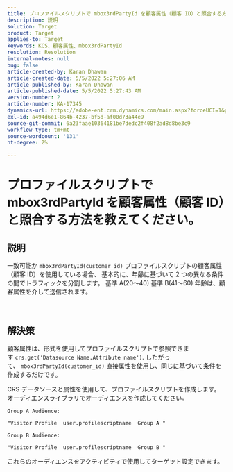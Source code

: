 ```yaml
---
title: プロファイルスクリプトで mbox3rdPartyId を顧客属性（顧客 ID）と照合する方法を教えてください。
description: 説明
solution: Target
product: Target
applies-to: Target
keywords: KCS、顧客属性、mbox3rdPartyId
resolution: Resolution
internal-notes: null
bug: false
article-created-by: Karan Dhawan
article-created-date: 5/5/2022 5:27:06 AM
article-published-by: Karan Dhawan
article-published-date: 5/5/2022 5:27:43 AM
version-number: 2
article-number: KA-17345
dynamics-url: https://adobe-ent.crm.dynamics.com/main.aspx?forceUCI=1&pagetype=entityrecord&etn=knowledgearticle&id=107c89fd-33cc-ec11-a7b5-6045bd00db25
exl-id: a494d6e1-864b-4237-bf5d-af00d73a44e9
source-git-commit: 6a23faae10364181be7dedc2f408f2ad8d8be3c9
workflow-type: tm+mt
source-wordcount: '131'
ht-degree: 2%

---
```


# プロファイルスクリプトで mbox3rdPartyId を顧客属性（顧客 ID）と照合する方法を教えてください。

## 説明

一致可能か `mbox3rdPartyId(customer_id)` プロファイルスクリプトの顧客属性（顧客 ID）を使用している場合、 基本的に、年齢に基づいて 2 つの異なる条件の間でトラフィックを分割します。 基準 A(20～40) 基準 B(41～60) 年齢は、顧客属性を介して送信されます。<br><br><br>

## 解決策


顧客属性は、形式を使用してプロファイルスクリプトで参照できます `crs.get('Datasource Name.Attribute name')`. したがって、 `mbox3rdPartyId(customer_id)` 直接属性を使用し、同じに基づいて条件を作成するだけです。

CRS データソースと属性を使用して、プロファイルスクリプトを作成します。 オーディエンスライブラリでオーディエンスを作成してください。

```
Group A Audience:

"Visitor Profile  user.profilescriptname  Group A "

Group B Audience:

"Visitor Profile  user.profilescriptname  Group B "
```

これらのオーディエンスをアクティビティで使用してターゲット設定できます。
